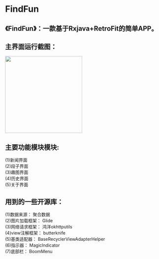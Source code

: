 # FindFun
## 《FindFun》：一款基于Rxjava+RetroFit的简单APP。

## 主界面运行截图：
<img src="https://github.com/xuboyu/cory_boyu/raw/master/image/show.png" width="250">

## 主要功能模块模块:
(1)新闻界面<br>
(2)段子界面<br>
(3)趣图界面<br>
(4)历史界面<br>
(5)关于界面<br>

## 用到的一些开源库：
(1)数据来源： 聚合数据<br>
(2)图片加载框架： Glide<br>
(3)网络请求框架： 鸿洋okhttputils<br>
(4)view注解框架： butterknife<br>
(5)基类适配器： BaseRecyclerViewAdapterHelper<br>
(6)指示器： MagicIndicator<br>
(7)底部栏： BoomMenu<br>
